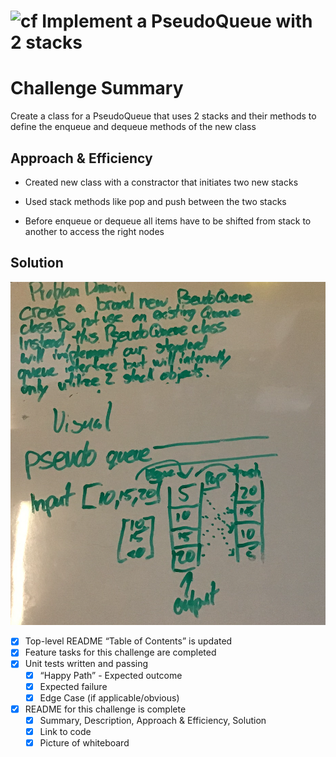 # ![cf](https://i.imgur.com/7v5ASc8.png) Implement a PseudoQueue with 2 stacks

# Challenge Summary

Create a class for a PseudoQueue that uses 2 stacks and their methods to define the enqueue and dequeue methods of the new class


## Approach & Efficiency

* Created new class with a constractor that initiates two new stacks

* Used stack methods like pop and push between the two stacks

* Before enqueue or dequeue all items have to be shifted from stack to another to access the right nodes

## Solution

![idk](queuewithstack.png)

- [x] Top-level README “Table of Contents” is updated
- [x] Feature tasks for this challenge are completed
- [x] Unit tests written and passing
  - [x] “Happy Path” - Expected outcome
  - [x] Expected failure
  - [x] Edge Case (if applicable/obvious)
- [x] README for this challenge is complete
  - [x] Summary, Description, Approach & Efficiency, Solution
  - [x] Link to code
  - [x] Picture of whiteboard
